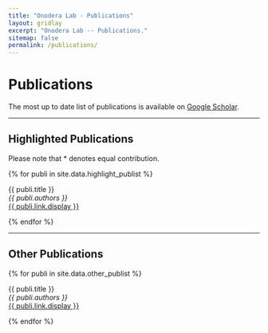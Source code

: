 ```yaml
---
title: "Onodera Lab - Publications"
layout: gridlay
excerpt: "Onodera Lab -- Publications."
sitemap: false
permalink: /publications/
---
```



# Publications

The most up to date list of publications is available on [Google Scholar](https://scholar.google.com/citations?user=RzvRJL8AAAAJ&hl=en). 

---

## Highlighted Publications

Please note that * denotes equal contribution.

{% for publi in site.data.highlight_publist %}

  {{ publi.title }} <br />
  <em>{{ publi.authors }} </em><br /><a href="{{ publi.link.url }}">{{ publi.link.display }}</a>

{% endfor %}

---

## Other Publications

{% for publi in site.data.other_publist %}

  {{ publi.title }} <br />
  <em>{{ publi.authors }} </em><br /><a href="{{ publi.link.url }}">{{ publi.link.display }}</a>

{% endfor %}
